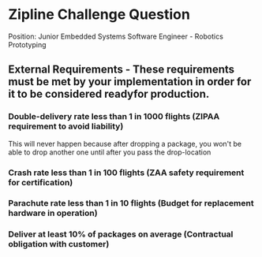 # Zipline Challenge Question
Position: Junior Embedded Systems Software Engineer - Robotics Prototyping

## External Requirements - These requirements must be met by your implementation in order for it to be considered readyfor production.

### Double-delivery rate less than 1 in 1000 flights (ZIPAA requirement to avoid liability)
  This will never happen because after dropping a package, you won't be able to drop another one until after you pass the drop-location

### Crash rate less than 1 in 100 flights (ZAA safety requirement for certification)

### Parachute rate less than 1 in 10 flights (Budget for replacement hardware in operation)

### Deliver at least 10% of packages on average (Contractual obligation with customer)
